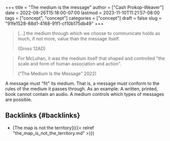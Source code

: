 +++
title = "The medium is the message"
author = ["Cash Prokop-Weaver"]
date = 2022-08-26T15:18:00-07:00
lastmod = 2023-11-10T11:21:57-08:00
tags = ["concept", "concept"]
categories = ["concept"]
draft = false
slug = "91fe1528-88d1-4168-91f1-cf10b175db49"
+++

> [...] the medium through which we choose to communicate holds as much, if not more, value than the message itself.
>
> (Gross 12AD)

<!--quoteend-->

> For McLuhan, it was the medium itself that shaped and controlled "the scale and form of human association and action".
>
> (“The Medium Is the Message” 2022)

A message must "fit" its medium. That is, a message must conform to the rules of the medium it passes through. As an example: A written, printed, book cannot contain an audio. A medium controls which types of messages are possible.


## Backlinks {#backlinks}

-   [The map is not the territory]({{< relref "the_map_is_not_the_territory.md" >}})
